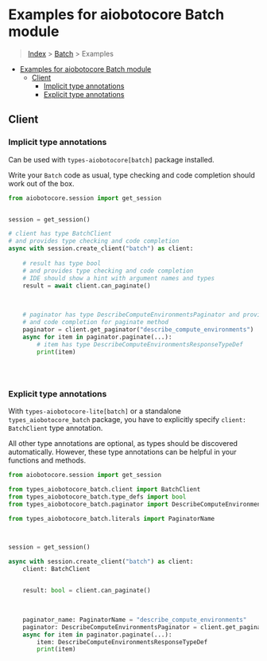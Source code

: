 <a id="examples-for-aiobotocore-batch-module"></a>

# Examples for aiobotocore Batch module

> [Index](../README.md) > [Batch](./README.md) > Examples

- [Examples for aiobotocore Batch module](#examples-for-aiobotocore-batch-module)
  - [Client](#client)
    - [Implicit type annotations](#implicit-type-annotations)
    - [Explicit type annotations](#explicit-type-annotations)

<a id="client"></a>

## Client

<a id="implicit-type-annotations"></a>

### Implicit type annotations

Can be used with `types-aiobotocore[batch]` package installed.

Write your `Batch` code as usual, type checking and code completion should work
out of the box.

```python
from aiobotocore.session import get_session


session = get_session()

# client has type BatchClient
# and provides type checking and code completion
async with session.create_client("batch") as client:
    
    # result has type bool
    # and provides type checking and code completion
    # IDE should show a hint with argument names and types
    result = await client.can_paginate()
    

    
    # paginator has type DescribeComputeEnvironmentsPaginator and provides type checking
    # and code completion for paginate method
    paginator = client.get_paginator("describe_compute_environments")
    async for item in paginator.paginate(...):
        # item has type DescribeComputeEnvironmentsResponseTypeDef
        print(item)
    

    
```

<a id="explicit-type-annotations"></a>

### Explicit type annotations

With `types-aiobotocore-lite[batch]` or a standalone `types_aiobotocore_batch`
package, you have to explicitly specify `client: BatchClient` type annotation.

All other type annotations are optional, as types should be discovered
automatically. However, these type annotations can be helpful in your functions
and methods.

```python
from aiobotocore.session import get_session

from types_aiobotocore_batch.client import BatchClient
from types_aiobotocore_batch.type_defs import bool
from types_aiobotocore_batch.paginator import DescribeComputeEnvironmentsPaginator

from types_aiobotocore_batch.literals import PaginatorName



session = get_session()

async with session.create_client("batch") as client:
    client: BatchClient

    
    result: bool = client.can_paginate()
    

    
    paginator_name: PaginatorName = "describe_compute_environments"
    paginator: DescribeComputeEnvironmentsPaginator = client.get_paginator(paginator_name)
    async for item in paginator.paginate(...):
        item: DescribeComputeEnvironmentsResponseTypeDef
        print(item)
    

    
```

